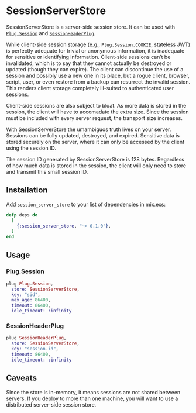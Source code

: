 # SessionServerStore

SessionServerStore is a server-side session store. It can be used with
[`Plug.Session`](//hexdocs.pm/plug/Plug.Session.html) and
[`SessionHeaderPlug`](//hexdocs.pm/session_header_plug).

While client-side session storage (e.g., `Plug.Session.COOKIE`, stateless JWT)
is perfectly adequate for trivial or anonymous information, it is inadequate for
sensitive or identifying information. Client-side sessions can’t be invalidated,
which is to say that they cannot actually be destroyed or updated (though they
can expire). The client can discontinue the use of a session and possibly use a
new one in its place, but a rogue client, browser, script, user, or even restore
from a backup can resurrect the invalid session. This renders client storage
completely ill-suited to authenticated user sessions.

Client-side sessions are also subject to bloat. As more data is stored in the
session, the client will have to accomadate the extra size. Since the session
must be included with every server request, the transport size increases.

With SessionServerStore the umambiguos truth lives on your server. Sessions can
be fully updated, destroyed, and expired. Sensitive data is stored securely on
the server, where it can only be accessed by the client using the session ID.

The session ID generated by SessionServerStore is 128 bytes. Regardless of how
much data is stored in the session, the client will only need to store and
transmit this small session ID.

## Installation

Add `session_server_store` to your list of dependencies in mix.exs:

```elixir
defp deps do
  [
    {:session_server_store, "~> 0.1.0"},
  ]
end
```

## Usage

### Plug.Session

```elixir
plug Plug.Session,
  store: SessionServerStore,
  key: "sid",
  max_age: 86400,
  timeout: 86400,
  idle_timeout: :infinity
```

### SessionHeaderPlug

```elixir
plug SessionHeaderPlug,
  store: SessionServerStore,
  key: "session-id",
  timeout: 86400,
  idle_timeout: :infinity
```

## Caveats

Since the store is in-memory, it means sessions are not shared between servers.
If you deploy to more than one machine, you will want to use a distributed
server-side session store.

